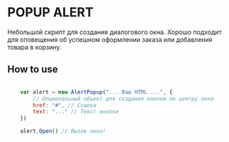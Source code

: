 # POPUP ALERT 

Небольшой скрипт для создания диалогового окна. Хорошо подходит для оповещения об успешном оформлении заказа или добавления товара в корзину.

## How to use

```javascript

    var alert = new AlertPopup("... Ваш HTML ...", {
        // Опциональный обьект для создания кнопки по центру окна
        href: "#", // Ссылка
        text: "..." // Текст кнопки
    })

    alert.Open() // Вызов окна!

```